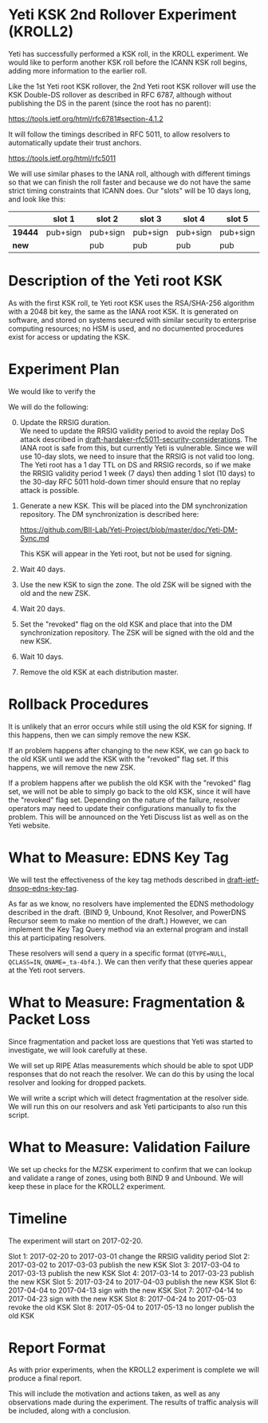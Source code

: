 Yeti KSK 2nd Rollover Experiment (KROLL2)
=========================================
Yeti has successfully performed a KSK roll, in the KROLL experiment.
We would like to perform another KSK roll before the ICANN KSK roll
begins, adding more information to the earlier roll.

Like the 1st Yeti root KSK rollover, the 2nd Yeti root KSK rollover
will use the KSK Double-DS rollover as described in RFC 6787, although
without publishing the DS in the parent (since the root has no parent):

https://tools.ietf.org/html/rfc6781#section-4.1.2

It will follow the timings described in RFC 5011, to allow resolvers
to automatically update their trust anchors.

https://tools.ietf.org/html/rfc5011

We will use similar phases to the IANA roll, although with different
timings so that we can finish the roll faster and because we do not
have the same strict timing constraints that ICANN does. Our "slots"
will be 10 days long, and look like this:

|           |  slot 1  |  slot 2  |  slot 3  |  slot 4  |  slot 5  |  slot 6  |  slot 7  |  slot 8  |  slot 9  |
|-----------|----------|----------|----------|----------|----------|----------|----------|----------|----------|
| **19444** | pub+sign | pub+sign | pub+sign | pub+sign | pub+sign |   pub    |   pub    | revoke   |          |
|  **new**  |          |   pub    |   pub    |   pub    |   pub    | pub+sign | pub+sign | pub+sign | pub+sign |



Description of the Yeti root KSK 
================================
As with the first KSK roll, te Yeti root KSK uses the RSA/SHA-256
algorithm with a 2048 bit key, the same as the IANA root KSK. It is
generated on software, and stored on systems secured with similar
security to enterprise computing resources; no HSM is used, and no
documented procedures exist for access or updating the KSK.


Experiment Plan
===============

We would like to verify the 

We will do the following:

0. Update the RRSIG duration.   
   We need to update the RRSIG validity period to avoid the replay DoS
   attack described in
   [draft-hardaker-rfc5011-security-considerations]([https://datatracker.ietf.org/doc/draft-hardaker-rfc5011-security-considerations/).
   The IANA root is safe from this, but currently Yeti is vulnerable.
   Since we will use 10-day slots, we need to insure that the RRSIG is
   not valid too long. The Yeti root has a 1 day TTL on DS and RRSIG
   records, so if we make the RRSIG validity period 1 week (7 days)
   then adding 1 slot (10 days) to the 30-day RFC 5011 hold-down timer
   should ensure that no replay attack is possible.

1. Generate a new KSK. This will be placed into the DM synchronization
   repository. The DM synchronization is described here:

   https://github.com/BII-Lab/Yeti-Project/blob/master/doc/Yeti-DM-Sync.md

   This KSK will appear in the Yeti root, but not be used for signing.

2. Wait 40 days.

3. Use the new KSK to sign the zone. The old ZSK will be signed with
   the old and the new ZSK.

4. Wait 20 days.

5. Set the "revoked" flag on the old KSK and place that into the DM
   synchronization repository. The ZSK will be signed with the old and
   the new KSK.

6. Wait 10 days.

7. Remove the old KSK at each distribution master.


Rollback Procedures
===================
It is unlikely that an error occurs while still using the old KSK for
signing. If this happens, then we can simply remove the new KSK.

If an problem happens after changing to the new KSK, we can go back to
the old KSK until we add the KSK with the "revoked" flag set. If this
happens, we will remove the new ZSK.

If a problem happens after we publish the old KSK with the "revoked"
flag set, we will not be able to simply go back to the old KSK, since
it will have the "revoked" flag set. Depending on the nature of the
failure, resolver operators may need to update their configurations
manually to fix the problem. This will be announced on the Yeti
Discuss list as well as on the Yeti website.


What to Measure: EDNS Key Tag
=============================
We will test the effectiveness of the key tag methods described in 
[draft-ietf-dnsop-edns-key-tag](https://datatracker.ietf.org/doc/draft-ietf-dnsop-edns-key-tag/).

As far as we know, no resolvers have implemented the EDNS methodology
described in the draft. (BIND 9, Unbound, Knot Resolver, and PowerDNS
Recursor seem to make no mention of the draft.) However, we can
implement the Key Tag Query method via an external program and install
this at participating resolvers.

These resolvers will send a query in a specific format (`QTYPE=NULL`,
`QCLASS=IN`, `QNAME=_ta-4bf4.`). We can then verify that these queries
appear at the Yeti root servers.


What to Measure: Fragmentation & Packet Loss
============================================
Since fragmentation and packet loss are questions that Yeti was
started to investigate, we will look carefully at these.

We will set up RIPE Atlas measurements which should be able to spot
UDP responses that do not reach the resolver. We can do this by
using the local resolver and looking for dropped packets.

We will write a script which will detect fragmentation at the resolver
side. We will run this on our resolvers and ask Yeti participants to
also run this script.


What to Measure: Validation Failure
===================================
We set up checks for the MZSK experiment to confirm that we can lookup
and validate a range of zones, using both BIND 9 and Unbound. We will
keep these in place for the KROLL2 experiment.



Timeline
========
The experiment will start on 2017-02-20.

Slot 1: 2017-02-20 to 2017-03-01   change the RRSIG validity period
Slot 2: 2017-03-02 to 2017-03-03   publish the new KSK
Slot 3: 2017-03-04 to 2017-03-13   publish the new KSK
Slot 4: 2017-03-14 to 2017-03-23   publish the new KSK
Slot 5: 2017-03-24 to 2017-04-03   publish the new KSK
Slot 6: 2017-04-04 to 2017-04-13   sign with the new KSK
Slot 7: 2017-04-14 to 2017-04-23   sign with the new KSK
Slot 8: 2017-04-24 to 2017-05-03   revoke the old KSK
Slot 8: 2017-05-04 to 2017-05-13   no longer publish the old KSK


Report Format
=============
As with prior experiments, when the KROLL2 experiment is complete we
will produce a final report.

This will include the motivation and actions taken, as well as any
observations made during the experiment. The results of traffic
analysis will be included, along with a conclusion.

